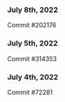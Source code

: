 ### July 8th, 2022

Commit #202176

### July 5th, 2022

Commit #314353


### July 4th, 2022

Commit #72281
